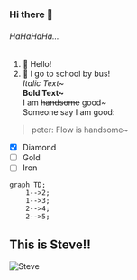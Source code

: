 ### Hi there 👋

<!--
**flowlo4a26/flowlo4a26** is a ✨ _special_ ✨ repository because its `README.md` (this file) appears on your GitHub profile.

Here are some ideas to get you started:

- 🔭 I’m currently working on ...
- 🌱 I’m currently learning ...
- 👯 I’m looking to collaborate on ...
- 🤔 I’m looking for help with ...
- 💬 Ask me about ...
- 📫 How to reach me: ...
- 😄 Pronouns: ...
- ⚡ Fun fact: ...
-->
###### HaHaHaHa...
1. 👯 Hello!
2. 🤔 I go to school by bus!  
*Italic Text~*  
**Bold Text~**  
I am ~~handsome~~ good~  
Someone say I am good:  
> peter: Flow is handsome~  
- [x] Diamond
- [ ] Gold
- [ ] Iron  

```mermaid
graph TD;
    1-->2;
    1-->3;
    2-->4;
    2-->5;
```  
## This is Steve!!
![Steve](https://minecraftbuildinginc.com/wp-content/uploads/2016/12/Minecraft-Steve-Derp-Face-how-strong.jpg "This is Steve!")
